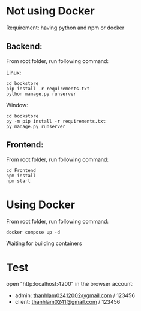 # Not using Docker

Requirement: having python and npm or docker

## Backend:

From root folder, run following command:

Linux:

```
cd bookstore
pip install -r requirements.txt
python manage.py runserver
```

Window:

```
cd bookstore
py -m pip install -r requirements.txt
py manage.py runserver
```

## Frontend:

From root folder, run following command:

```
cd Frontend
npm install
npm start
```

# Using Docker

From root folder, run following command:

```
docker compose up -d
```

Waiting for building containers

# Test

open "http:localhost:4200" in the browser
account:

- admin: thanhlam02412002@gmail.com / 123456
- client: thanhlam0241@gmail.com / 123456
